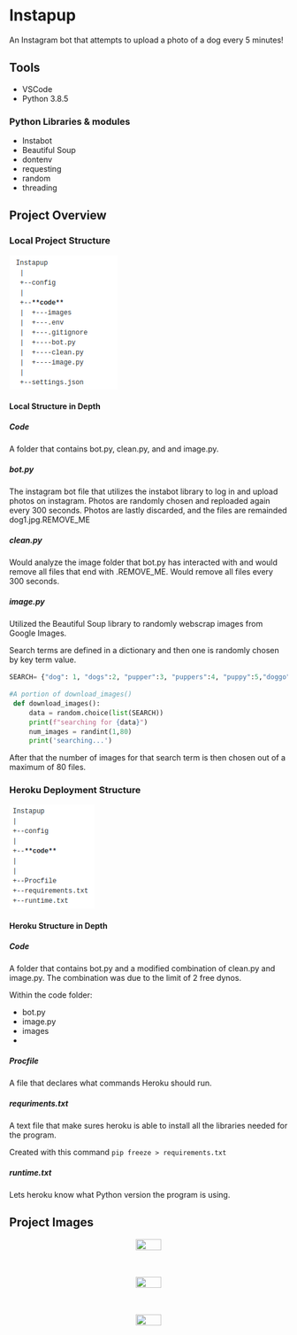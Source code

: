 # Instapup
An Instagram bot that attempts to upload a photo of a dog every 5 minutes!

## Tools

* VSCode
* Python 3.8.5

### Python Libraries & modules

* Instabot
* Beautiful Soup
* dontenv
* requesting
* random
* threading

## Project Overview

### Local Project Structure

![local](project_images/local_structure.png)

#### Local Structure in Depth

##### Code
 A folder that contains bot.py, clean.py, and and image.py.
 
##### bot.py

The instagram bot file that utilizes the instabot library to log in and upload photos on instagram. Photos are randomly chosen and reploaded again every 300 seconds. Photos are lastly discarded, and the files are remainded dog1.jpg.REMOVE_ME 
 
##### clean.py

Would analyze the image folder that bot.py has interacted with and would remove all files that end with .REMOVE_ME. Would remove all files every 300 seconds. 

##### image.py

Utilized the Beautiful Soup library to randomly webscrap images from Google Images.

Search terms are defined in a dictionary and then one is randomly chosen by key term value. 
```Python
SEARCH= {"dog": 1, "dogs":2, "pupper":3, "puppers":4, "puppy":5,"doggo":6, "doggie:":7, "cute dogs":8, "small puppies":9, "puppies":10, "doggies":11}
```

```Python
#A portion of download_images()
 def download_images():
     data = random.choice(list(SEARCH))
     print(f"searching for {data}")
     num_images = randint(1,80)
     print('searching...')
```
After that the number of images for that search term is then chosen out of a maximum of 80 files. 


 ### Heroku Deployment Structure
 
![heroku](project_images/heroku_structure.png)

#### Heroku Structure in Depth

##### Code

 A folder that contains bot.py and a modified combination of clean.py and image.py.
 The combination was due to the limit of 2 free dynos. 
 
 Within the code folder:
 
 * bot.py
 * image.py
 * images
 * 
##### Procfile
 
 A file that declares what commands Heroku should run.
 
##### requriments.txt

A text file that make sures heroku is able to install all the libraries needed for the program.


Created with this command
```pip freeze > requirements.txt```
 
##### runtime.txt

Lets heroku know what Python version the program is using.
 
## Project Images

<p align="center"><img src="https://raw.githubusercontent.com/elianalopez/Instapup/main/project_images/instapup1.jpeg" width="30%" height="30%"></p>

<br>

<p align="center"><img src="https://raw.githubusercontent.com/elianalopez/Instapup/main/project_images/feed.jpeg" width="30%" height="30%"></p>

<br>

<p align="center"><img src="https://raw.githubusercontent.com/elianalopez/Instapup/main/project_images/instapup.gif" width="30%" height="30%"></p>

